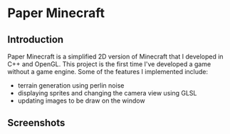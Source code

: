 # Paper Minecraft
<h2>Introduction</h2>

Paper Minecraft is a simplified 2D version of Minecraft that I developed in C++ and OpenGL. This project is the first time I've developed a game without a game engine. 
Some of the features I implemented include:
- terrain generation using perlin noise
- displaying sprites and changing the camera view using GLSL
- updating images to be draw on the window

<h2>Screenshots</h2>
